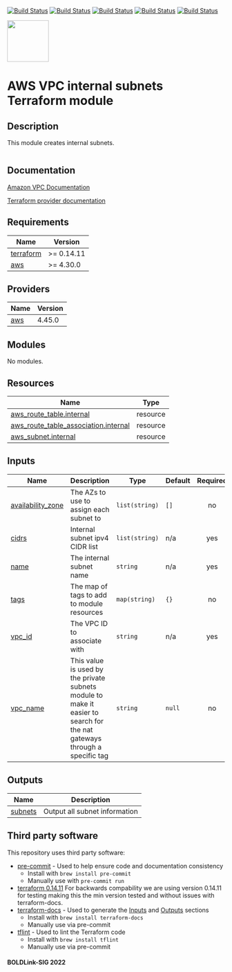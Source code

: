 [![Build Status](https://github.com/boldlink/terraform-aws-vpc/actions/workflows/release.yaml/badge.svg)](https://github.com/boldlink/terraform-aws-vpc/actions)
[![Build Status](https://github.com/boldlink/terraform-aws-vpc/actions/workflows/pre-commit.yaml/badge.svg)](https://github.com/boldlink/terraform-aws-vpc/actions)
[![Build Status](https://github.com/boldlink/terraform-aws-vpc/actions/workflows/pr-labeler.yaml/badge.svg)](https://github.com/boldlink/terraform-aws-vpc/actions)
[![Build Status](https://github.com/boldlink/terraform-aws-vpc/actions/workflows/checkov.yaml/badge.svg)](https://github.com/boldlink/terraform-aws-vpc/actions)
[![Build Status](https://github.com/boldlink/terraform-aws-vpc/actions/workflows/auto-badge.yaml/badge.svg)](https://github.com/boldlink/terraform-aws-vpc/actions)

[<img src="https://avatars.githubusercontent.com/u/25388280?s=200&v=4" width="96"/>](https://boldlink.io)

# AWS VPC internal subnets Terraform module

## Description

This module creates internal subnets.

```hcl

```
## Documentation

[Amazon VPC Documentation](https://docs.aws.amazon.com/vpc/latest/userguide/configure-subnets.html)

[Terraform provider documentation](https://registry.terraform.io/providers/hashicorp/aws/latest/docs/resources/subnet)

<!-- BEGINNING OF PRE-COMMIT-TERRAFORM DOCS HOOK -->
## Requirements

| Name | Version |
|------|---------|
| <a name="requirement_terraform"></a> [terraform](#requirement\_terraform) | >= 0.14.11 |
| <a name="requirement_aws"></a> [aws](#requirement\_aws) | >= 4.30.0 |

## Providers

| Name | Version |
|------|---------|
| <a name="provider_aws"></a> [aws](#provider\_aws) | 4.45.0 |

## Modules

No modules.

## Resources

| Name | Type |
|------|------|
| [aws_route_table.internal](https://registry.terraform.io/providers/hashicorp/aws/latest/docs/resources/route_table) | resource |
| [aws_route_table_association.internal](https://registry.terraform.io/providers/hashicorp/aws/latest/docs/resources/route_table_association) | resource |
| [aws_subnet.internal](https://registry.terraform.io/providers/hashicorp/aws/latest/docs/resources/subnet) | resource |

## Inputs

| Name | Description | Type | Default | Required |
|------|-------------|------|---------|:--------:|
| <a name="input_availability_zone"></a> [availability\_zone](#input\_availability\_zone) | The AZs to use to assign each subnet to | `list(string)` | `[]` | no |
| <a name="input_cidrs"></a> [cidrs](#input\_cidrs) | Internal subnet ipv4 CIDR list | `list(string)` | n/a | yes |
| <a name="input_name"></a> [name](#input\_name) | The internal subnet name | `string` | n/a | yes |
| <a name="input_tags"></a> [tags](#input\_tags) | The map of tags to add to module resources | `map(string)` | `{}` | no |
| <a name="input_vpc_id"></a> [vpc\_id](#input\_vpc\_id) | The VPC ID to associate with | `string` | n/a | yes |
| <a name="input_vpc_name"></a> [vpc\_name](#input\_vpc\_name) | This value is used by the private subnets module to make it easier to search for the nat gateways through a specific tag | `string` | `null` | no |

## Outputs

| Name | Description |
|------|-------------|
| <a name="output_subnets"></a> [subnets](#output\_subnets) | Output all subnet information |
<!-- END OF PRE-COMMIT-TERRAFORM DOCS HOOK -->

## Third party software
This repository uses third party software:
* [pre-commit](https://pre-commit.com/) - Used to help ensure code and documentation consistency
  * Install with `brew install pre-commit`
  * Manually use with `pre-commit run`
* [terraform 0.14.11](https://releases.hashicorp.com/terraform/0.14.11/) For backwards compability we are using version 0.14.11 for testing making this the min version tested and without issues with terraform-docs.
* [terraform-docs](https://github.com/segmentio/terraform-docs) - Used to generate the [Inputs](#Inputs) and [Outputs](#Outputs) sections
  * Install with `brew install terraform-docs`
  * Manually use via pre-commit
* [tflint](https://github.com/terraform-linters/tflint) - Used to lint the Terraform code
  * Install with `brew install tflint`
  * Manually use via pre-commit

#### BOLDLink-SIG 2022
